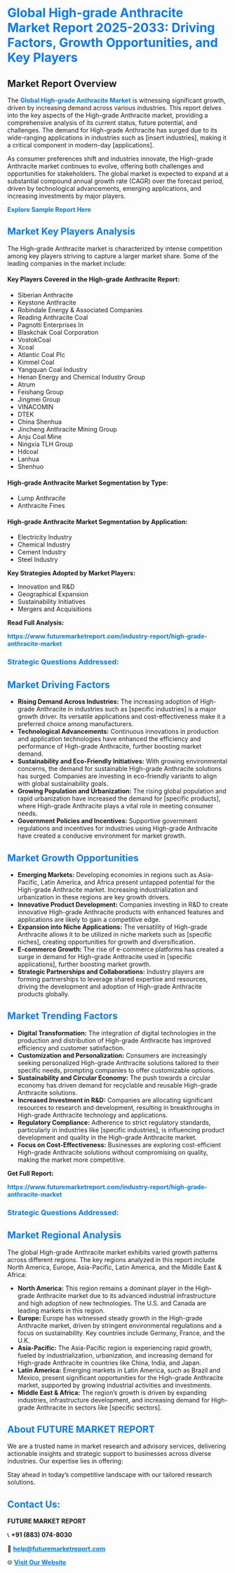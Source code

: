 <h1 style="color: #007BFF;">Global High-grade Anthracite Market Report 2025-2033: Driving Factors, Growth Opportunities, and Key Players</h1>

<section id="overview">
<h2>Market Report Overview</h2>
<p>The <a href="https://www.futuremarketreport.com/industry-report/high-grade-anthracite-market" style="color: #007BFF; text-decoration: none;"><strong>Global High-grade Anthracite Market</strong></a> is witnessing significant growth, driven by increasing demand across various industries. This report delves into the key aspects of the High-grade Anthracite market, providing a comprehensive analysis of its current status, future potential, and challenges. The demand for High-grade Anthracite has surged due to its wide-ranging applications in industries such as [insert industries], making it a critical component in modern-day [applications].</p>
<p>As consumer preferences shift and industries innovate, the High-grade Anthracite market continues to evolve, offering both challenges and opportunities for stakeholders. The global market is expected to expand at a substantial compound annual growth rate (CAGR) over the forecast period, driven by technological advancements, emerging applications, and increasing investments by major players.</p>
</section>

<section id="overview">
<p><a href="https://www.futuremarketreport.com/request-sample/reportId=114855" style="color: #007BFF; text-decoration: none;"><strong>Explore Sample Report Here</strong></a></p>
</section>

<section id="key-players">
<h2 style="color: #007BFF;">Market Key Players Analysis</h2>
<p>The High-grade Anthracite market is characterized by intense competition among key players striving to capture a larger market share. Some of the leading companies in the market include:</p>
<h4>Key Players Covered in the High-grade Anthracite Report:</h4>
<ul><li>Siberian Anthracite</li><li>Keystone Anthracite</li><li>Robindale Energy &amp; Associated Companies</li><li>Reading Anthracite Coal</li><li>Pagnotti Enterprises In</li><li>Blaskchak Coal Corporation</li><li>VostokCoal</li><li>Xcoal</li><li>Atlantic Coal Plc</li><li>Kimmel Coal</li><li>Yangquan Coal Industry</li><li>Henan Energy and Chemical Industry Group</li><li>Atrum</li><li>Feishang Group</li><li>Jingmei Group</li><li>VINACOMIN</li><li>DTEK</li><li>China Shenhua</li><li>Jincheng Anthracite Mining Group</li><li>Anju Coal Mine</li><li>Ningxia TLH Group</li><li>Hdcoal</li><li>Lanhua</li><li>Shenhuo</li></ul>
<h4>High-grade Anthracite Market Segmentation by Type:</h4>
<ul><li>Lump Anthracite</li><li>Anthracite Fines</li></ul>

<h4>High-grade Anthracite Market Segmentation by Application:</h4>
<ul><li>Electricity Industry</li><li>Chemical Industry</li><li>Cement Industry</li><li>Steel Industry</li></ul>
<p><strong>Key Strategies Adopted by Market Players:</strong></p>
<ul>
<li>Innovation and R&D</li>
<li>Geographical Expansion</li>
<li>Sustainability Initiatives</li>
<li>Mergers and Acquisitions</li>
</ul>
</section>

<section>
<p><strong>Read Full Analysis: </strong></p><a href="https://www.futuremarketreport.com/industry-report/high-grade-anthracite-market" style="color: #007BFF; text-decoration: none;"><strong>https://www.futuremarketreport.com/industry-report/high-grade-anthracite-market</strong></a>
<h3 style="color: #007BFF;">Strategic Questions Addressed:</h3>
</section>

<section id="driving-factors">
<h2 style="color: #007BFF;">Market Driving Factors</h2>
<ul>
<li><strong>Rising Demand Across Industries:</strong> The increasing adoption of High-grade Anthracite in industries such as [specific industries] is a major growth driver. Its versatile applications and cost-effectiveness make it a preferred choice among manufacturers.</li>
<li><strong>Technological Advancements:</strong> Continuous innovations in production and application technologies have enhanced the efficiency and performance of High-grade Anthracite, further boosting market demand.</li>
<li><strong>Sustainability and Eco-Friendly Initiatives:</strong> With growing environmental concerns, the demand for sustainable High-grade Anthracite solutions has surged. Companies are investing in eco-friendly variants to align with global sustainability goals.</li>
<li><strong>Growing Population and Urbanization:</strong> The rising global population and rapid urbanization have increased the demand for [specific products], where High-grade Anthracite plays a vital role in meeting consumer needs.</li>
<li><strong>Government Policies and Incentives:</strong> Supportive government regulations and incentives for industries using High-grade Anthracite have created a conducive environment for market growth.</li>
</ul>
</section>

<section id="growth-opportunities">
<h2 style="color: #007BFF;">Market Growth Opportunities</h2>
<ul>
<li><strong>Emerging Markets:</strong> Developing economies in regions such as Asia-Pacific, Latin America, and Africa present untapped potential for the High-grade Anthracite market. Increasing industrialization and urbanization in these regions are key growth drivers.</li>
<li><strong>Innovative Product Development:</strong> Companies investing in R&D to create innovative High-grade Anthracite products with enhanced features and applications are likely to gain a competitive edge.</li>
<li><strong>Expansion into Niche Applications:</strong> The versatility of High-grade Anthracite allows it to be utilized in niche markets such as [specific niches], creating opportunities for growth and diversification.</li>
<li><strong>E-commerce Growth:</strong> The rise of e-commerce platforms has created a surge in demand for High-grade Anthracite used in [specific applications], further boosting market growth.</li>
<li><strong>Strategic Partnerships and Collaborations:</strong> Industry players are forming partnerships to leverage shared expertise and resources, driving the development and adoption of High-grade Anthracite products globally.</li>
</ul>
</section>

<section id="trending-factors">
<h2 style="color: #007BFF;">Market Trending Factors</h2>
<ul>
<li><strong>Digital Transformation:</strong> The integration of digital technologies in the production and distribution of High-grade Anthracite has improved efficiency and customer satisfaction.</li>
<li><strong>Customization and Personalization:</strong> Consumers are increasingly seeking personalized High-grade Anthracite solutions tailored to their specific needs, prompting companies to offer customizable options.</li>
<li><strong>Sustainability and Circular Economy:</strong> The push towards a circular economy has driven demand for recyclable and reusable High-grade Anthracite solutions.</li>
<li><strong>Increased Investment in R&D:</strong> Companies are allocating significant resources to research and development, resulting in breakthroughs in High-grade Anthracite technology and applications.</li>
<li><strong>Regulatory Compliance:</strong> Adherence to strict regulatory standards, particularly in industries like [specific industries], is influencing product development and quality in the High-grade Anthracite market.</li>
<li><strong>Focus on Cost-Effectiveness:</strong> Businesses are exploring cost-efficient High-grade Anthracite solutions without compromising on quality, making the market more competitive.</li>
</ul>
</section>

<section>
<p><strong>Get Full Report: </strong></p><a href="https://www.futuremarketreport.com/industry-report/high-grade-anthracite-market" style="color: #007BFF; text-decoration: none;"><strong>https://www.futuremarketreport.com/industry-report/high-grade-anthracite-market</strong></a>
<h3 style="color: #007BFF;">Strategic Questions Addressed:</h3>
</section>


<section id="regional-analysis">
<h2 style="color: #007BFF;">Market Regional Analysis</h2>
<p>The global High-grade Anthracite market exhibits varied growth patterns across different regions. The key regions analyzed in this report include North America, Europe, Asia-Pacific, Latin America, and the Middle East & Africa:</p>
<ul>
<li><strong>North America:</strong> This region remains a dominant player in the High-grade Anthracite market due to its advanced industrial infrastructure and high adoption of new technologies. The U.S. and Canada are leading markets in this region.</li>
<li><strong>Europe:</strong> Europe has witnessed steady growth in the High-grade Anthracite market, driven by stringent environmental regulations and a focus on sustainability. Key countries include Germany, France, and the U.K.</li>
<li><strong>Asia-Pacific:</strong> The Asia-Pacific region is experiencing rapid growth, fueled by industrialization, urbanization, and increasing demand for High-grade Anthracite in countries like China, India, and Japan.</li>
<li><strong>Latin America:</strong> Emerging markets in Latin America, such as Brazil and Mexico, present significant opportunities for the High-grade Anthracite market, supported by growing industrial activities and investments.</li>
<li><strong>Middle East & Africa:</strong> The region’s growth is driven by expanding industries, infrastructure development, and increasing demand for High-grade Anthracite in sectors like [specific sectors].</li>
</ul>
</section>

<footer>
<h2 style="color: #007BFF;">About FUTURE MARKET REPORT</h2>
<p>We are a trusted name in market research and advisory services, delivering actionable insights and strategic support to businesses across diverse industries. Our expertise lies in offering:</p>

<p>Stay ahead in today’s competitive landscape with our tailored research solutions.</p>

<h2 style="color: #007BFF;">Contact Us:</h2>
<p><strong>FUTURE MARKET REPORT</strong></p>
<p>📞 <strong>+91 (883) 074-8030</strong></p>
<p>📧 <strong><a href="mailto:help@futuremarketreport.com" style="color: #007BFF;">help@futuremarketreport.com</a></strong></p>
<p>🌐 <strong><a href="https://www.futuremarketreport.com/" style="color: #007BFF;">Visit Our Website</a></strong></p>
</footer>